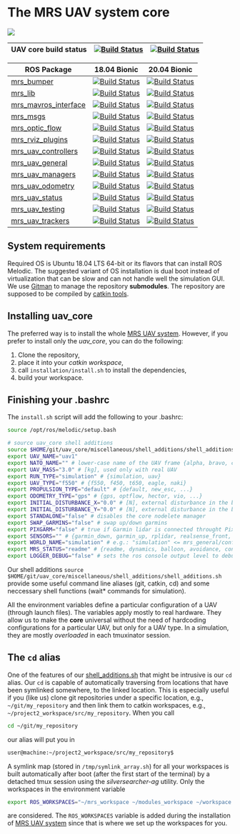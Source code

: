 # The MRS UAV system core

![](.fig/thumbnail.jpg)

| UAV core build status | [![Build Status](http://badges.herokuapp.com/travis.com/ctu-mrs/uav_core?env=BADGE=bionic&label=Melodic)](https://travis-ci.com/ctu-mrs/uav_core) | [![Build Status](http://badges.herokuapp.com/travis.com/ctu-mrs/uav_core?env=BADGE=focal&label=Noetic)](https://travis-ci.com/ctu-mrs/uav_core) |
|-----------------------|---------------------------------------------------------------------------------------------------------------------------------------------------|-------------------------------------------------------------------------------------------------------------------------------------------------|

| ROS Package                                                             | 18.04 Bionic                                                                                                                                                              | 20.04 Bionic                                                                                                                                                            |
|-------------------------------------------------------------------------|---------------------------------------------------------------------------------------------------------------------------------------------------------------------------|-------------------------------------------------------------------------------------------------------------------------------------------------------------------------|
| [mrs_bumper](https://github.com/ctu-mrs/mrs_bumper)                     | [![Build Status](http://badges.herokuapp.com/travis.com/ctu-mrs/mrs_bumper?env=BADGE=bionic&label=Melodic)](https://travis-ci.com/ctu-mrs/mrs_bumper)                     | [![Build Status](http://badges.herokuapp.com/travis.com/ctu-mrs/mrs_bumper?env=BADGE=focal&label=Noetic)](https://travis-ci.com/ctu-mrs/mrs_bumper)                     |
| [mrs_lib](https://github.com/ctu-mrs/mrs_lib)                           | [![Build Status](http://badges.herokuapp.com/travis.com/ctu-mrs/mrs_lib?env=BADGE=bionic&label=Melodic)](https://travis-ci.com/ctu-mrs/mrs_lib)                           | [![Build Status](http://badges.herokuapp.com/travis.com/ctu-mrs/mrs_lib?env=BADGE=focal&label=Noetic)](https://travis-ci.com/ctu-mrs/mrs_lib)                           |
| [mrs_mavros_interface](https://github.com/ctu-mrs/mrs_mavros_interface) | [![Build Status](http://badges.herokuapp.com/travis.com/ctu-mrs/mrs_mavros_interface?env=BADGE=bionic&label=Melodic)](https://travis-ci.com/ctu-mrs/mrs_mavros_interface) | [![Build Status](http://badges.herokuapp.com/travis.com/ctu-mrs/mrs_mavros_interface?env=BADGE=focal&label=Noetic)](https://travis-ci.com/ctu-mrs/mrs_mavros_interface) |
| [mrs_msgs](https://github.com/ctu-mrs/mrs_msgs)                         | [![Build Status](http://badges.herokuapp.com/travis.com/ctu-mrs/mrs_msgs?env=BADGE=bionic&label=Melodic)](https://travis-ci.com/ctu-mrs/mrs_msgs)                         | [![Build Status](http://badges.herokuapp.com/travis.com/ctu-mrs/mrs_msgs?env=BADGE=focal&label=Noetic)](https://travis-ci.com/ctu-mrs/mrs_msgs)                         |
| [mrs_optic_flow](https://github.com/ctu-mrs/mrs_optic_flow)             | [![Build Status](http://badges.herokuapp.com/travis.com/ctu-mrs/mrs_optic_flow?env=BADGE=bionic&label=Melodic)](https://travis-ci.com/ctu-mrs/mrs_optic_flow)             | [![Build Status](http://badges.herokuapp.com/travis.com/ctu-mrs/mrs_optic_flow?env=BADGE=focal&label=Noetic)](https://travis-ci.com/ctu-mrs/mrs_optic_flow)             |
| [mrs_rviz_plugins](https://github.com/ctu-mrs/mrs_rviz_plugins)         | [![Build Status](http://badges.herokuapp.com/travis.com/ctu-mrs/mrs_rviz_plugins?env=BADGE=bionic&label=Melodic)](https://travis-ci.com/ctu-mrs/mrs_rviz_plugins)         | [![Build Status](http://badges.herokuapp.com/travis.com/ctu-mrs/mrs_rviz_plugins?env=BADGE=focal&label=Noetic)](https://travis-ci.com/ctu-mrs/mrs_rviz_plugins)         |
| [mrs_uav_controllers](https://github.com/ctu-mrs/mrs_uav_controllers)   | [![Build Status](http://badges.herokuapp.com/travis.com/ctu-mrs/mrs_uav_controllers?env=BADGE=bionic&label=Melodic)](https://travis-ci.com/ctu-mrs/mrs_uav_controllers)   | [![Build Status](http://badges.herokuapp.com/travis.com/ctu-mrs/mrs_uav_controllers?env=BADGE=focal&label=Noetic)](https://travis-ci.com/ctu-mrs/mrs_uav_controllers)   |
| [mrs_uav_general](https://github.com/ctu-mrs/mrs_uav_general)           | [![Build Status](http://badges.herokuapp.com/travis.com/ctu-mrs/mrs_uav_general?env=BADGE=bionic&label=Melodic)](https://travis-ci.com/ctu-mrs/mrs_uav_general)           | [![Build Status](http://badges.herokuapp.com/travis.com/ctu-mrs/mrs_uav_general?env=BADGE=focal&label=Noetic)](https://travis-ci.com/ctu-mrs/mrs_uav_general)           |
| [mrs_uav_managers](https://github.com/ctu-mrs/mrs_uav_managers)         | [![Build Status](http://badges.herokuapp.com/travis.com/ctu-mrs/mrs_uav_managers?env=BADGE=bionic&label=Melodic)](https://travis-ci.com/ctu-mrs/mrs_uav_managers)         | [![Build Status](http://badges.herokuapp.com/travis.com/ctu-mrs/mrs_uav_managers?env=BADGE=focal&label=Noetic)](https://travis-ci.com/ctu-mrs/mrs_uav_managers)         |
| [mrs_uav_odometry](https://github.com/ctu-mrs/mrs_uav_odometry)         | [![Build Status](http://badges.herokuapp.com/travis.com/ctu-mrs/mrs_uav_odometry?env=BADGE=bionic&label=Melodic)](https://travis-ci.com/ctu-mrs/mrs_uav_odometry)         | [![Build Status](http://badges.herokuapp.com/travis.com/ctu-mrs/mrs_uav_odometry?env=BADGE=focal&label=Noetic)](https://travis-ci.com/ctu-mrs/mrs_uav_odometry)         |
| [mrs_uav_status](https://github.com/ctu-mrs/mrs_uav_status)             | [![Build Status](http://badges.herokuapp.com/travis.com/ctu-mrs/mrs_uav_status?env=BADGE=bionic&label=Melodic)](https://travis-ci.com/ctu-mrs/mrs_uav_status)             | [![Build Status](http://badges.herokuapp.com/travis.com/ctu-mrs/mrs_uav_status?env=BADGE=focal&label=Noetic)](https://travis-ci.com/ctu-mrs/mrs_uav_status)             |
| [mrs_uav_testing](https://github.com/ctu-mrs/mrs_uav_testing)           | [![Build Status](http://badges.herokuapp.com/travis.com/ctu-mrs/mrs_uav_testing?env=BADGE=bionic&label=Melodic)](https://travis-ci.com/ctu-mrs/mrs_uav_testing)           | [![Build Status](http://badges.herokuapp.com/travis.com/ctu-mrs/mrs_uav_testing?env=BADGE=focal&label=Noetic)](https://travis-ci.com/ctu-mrs/mrs_uav_testing)           |
| [mrs_uav_trackers](https://github.com/ctu-mrs/mrs_uav_trackers)         | [![Build Status](http://badges.herokuapp.com/travis.com/ctu-mrs/mrs_uav_trackers?env=BADGE=bionic&label=Melodic)](https://travis-ci.com/ctu-mrs/mrs_uav_trackers)         | [![Build Status](http://badges.herokuapp.com/travis.com/ctu-mrs/mrs_uav_trackers?env=BADGE=focal&label=Noetic)](https://travis-ci.com/ctu-mrs/mrs_uav_trackers)         |

## System requirements

Required OS is Ubuntu 18.04 LTS 64-bit or its flavors that can install ROS Melodic.
The suggested variant of OS installation is dual boot instead of virtualization that can be slow and can not handle well the simulation GUI.
We use [Gitman](https://github.com/jacebrowning/gitman) to manage the repository **submodules**.
The repository are supposed to be compiled by [catkin tools](https://catkin-tools.readthedocs.io).

## Installing uav_core

The preferred way is to install the whole [MRS UAV system](https://github.com/ctu-mrs/mrs_uav_system).
However, if you prefer to install only the *uav_core*, you can do the following:

1. Clone the repository,
2. place it into your *catkin workspace*,
3. call ```installation/install.sh``` to install the dependencies,
4. build your workspace.

## Finishing your .bashrc

The `install.sh` script will add the following to your .bashrc:
```bash
source /opt/ros/melodic/setup.bash

# source uav_core shell additions
source $HOME/git/uav_core/miscellaneous/shell_additions/shell_additions.sh
export UAV_NAME="uav1" 
export NATO_NAME="" # lower-case name of the UAV frame {alpha, bravo, charlie, ...}
export UAV_MASS="3.0" # [kg], used only with real UAV
export RUN_TYPE="simulation" # {simulation, uav}
export UAV_TYPE="f550" # {f550, f450, t650, eagle, naki}
export PROPULSION_TYPE="default" # {default, new_esc, ...}
export ODOMETRY_TYPE="gps" # {gps, optflow, hector, vio, ...}
export INITIAL_DISTURBANCE_X="0.0" # [N], external disturbance in the body frame
export INITIAL_DISTURBANCE_Y="0.0" # [N], external disturbance in the body frame
export STANDALONE="false" # disables the core nodelete manager
export SWAP_GARMINS="false" # swap up/down garmins
export PIXGARM="false" # true if Garmin lidar is connected throught Pixhawk
export SENSORS="" # {garmin_down, garmin_up, rplidar, realsense_front, teraranger, bluefox_optflow, realsense_brick, bluefox_brick}
export WORLD_NAME="simulation" # e.g.: "simulation" <= mrs_general/config/world_simulation.yaml
export MRS_STATUS="readme" # {readme, dynamics, balloon, avoidance, control_error, gripper}
export LOGGER_DEBUG="false" # sets the ros console output level to debug
```

Our shell additions
```source $HOME/git/uav_core/miscellaneous/shell_additions/shell_additions.sh```
provide some useful command line aliases (git, catkin, cd) and some neccessary shell functions (wait\* commands for simulation).

All the environment variables define a particular configuration of a UAV (through launch files).
The variables apply mostly to real hardware. They allow us to make the **core** universal without the need of hardcoding configurations for a particular UAV, but only for a UAV type.
In a simulation, they are mostly *overloaded* in each tmuxinator session.

## The `cd` alias

One of the features of our [shell_additions.sh](https://github.com/ctu-mrs/uav_core/blob/master/miscellaneous/shell_additions/shell_additions.sh) that might be intrusive is our `cd` alias.
Our `cd` is capable of automatically traversing from locations that have been symlinked somewhere, to the linked location.
This is especially useful if you (like us) clone git repositories under a specific location, e.g., `~/git/my_repository` and then link them to catkin workspaces, e.g., `~/project2_workspace/src/my_repository`.
When you call
```bash
cd ~/git/my_repository
```
our alias will put you in
```bash
user@machine:~/project2_workspace/src/my_repository$ 
```

A symlink map (stored in `/tmp/symlink_array.sh`) for all your workspaces is built automatically after boot (after the first start of the terminal) by a detached tmux session using the *silversearcher-ag* utility.
Only the workspaces in the environment variable
```bash
export ROS_WORKSPACES="~/mrs_workspace ~/modules_workspace ~/workspace ~/project2_workspace"
```
are considered.
The `ROS_WORKSPACES` variable is added during the installation of [MRS UAV system](https://github.com/ctu-mrs/mrs_uav_system) since that is where we set up the workspaces for you.
